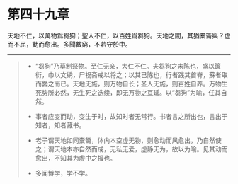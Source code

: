 # 第四十九章

天地不仁，以萬物爲芻狗；聖人不仁，以百姓爲芻狗。天地之間，其猶橐籥與？虚而不屈，動而愈出。多聞數窮，不若守於中。

---

> + “芻狗”乃草制祭物。至仁无亲，大仁不仁。夫芻狗之未陈也，盛以箧衍，巾以文绣，尸祝斋戒以将之；以其已陈也，行者践其首脊，蘇者取而爨之而已。天地无施，则万物自长；圣人无施，则百姓自养。万物生死势所必然，无生死之迭续，即无万物之亘延。以“芻狗”为喻，任其自然。
>
> + 事者应变而动，变生于时，故知时者无常行。书者言之所出也，言出于知者，知者藏书。
>
> + 老子谓天地如同橐籥，体内本空虚无物，则愈动而风愈出，乃自然使之；谓天地本亦自然而成，无私无爱，虚静无为，故以为喻。见其动而愈出，不知其为虚中之报也。
>
> + 多闻博学，学不学。
